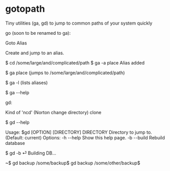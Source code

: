 gotopath
========

Tiny utilities (ga, gd) to jump to common paths of your system quickly



go (soon to be renamed to ga):

Goto Alias

Create and jump to an alias.

$ cd /some/large/and/complicated/path
$ ga -a place
Alias added

$ ga place        (jumps to /some/large/and/complicated/path)

$ ga -l           (lists aliases)

$ ga --help



gd:

Kind of 'ncd' (Norton change directory) clone

$ gd --help

Usage: $gd [OPTION] [DIRECTORY]
  DIRECTORY             Directory to jump to. (Default: current)
Options:
  -h  --help            Show this help page.
  -b  --build           Rebuild database

$ gd -b                                                                                                                                                       ⏎
Building DB...

~$ gd backup
/some/backup$ gd backup
/some/other/backup$ 

